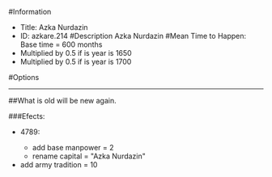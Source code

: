 #Information
 - Title: Azka Nurdazin
 - ID: azkare.214
#Description
Azka Nurdazin
#Mean Time to Happen:
Base time = 600 months
 - Multiplied by 0.5 if is year is 1650
 - Multiplied by 0.5 if is year is 1700

#Options

___
##What is old will be new again.

###Efects:<ul><li>4789:</li><ul><li>add base manpower = 2</li><li>rename capital = "Azka Nurdazin"</li></ul><li>add army tradition = 10</li></ul>
